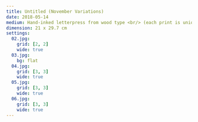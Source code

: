 ```yaml
---
title: Untitled (November Variations)
date: 2018-05-14
medium: Hand-inked letterpress from wood type <br/> (each print is unique)
dimension: 21 x 29.7 cm
settings:
  02.jpg:
    grid: [2, 2]
    wide: true
  03.jpg:
    bg: flat
  04.jpg:
    grid: [3, 3]
    wide: true
  05.jpg:
    grid: [3, 3]
    wide: true
  06.jpg:
    grid: [3, 3]
    wide: true
---
```


